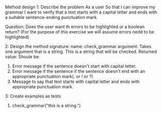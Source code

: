 Method design
1: Describe the problem
As a user
So that I can improve my grammar
I want to verify that a text starts with a capital letter and ends with a suitable sentence-ending punctuation mark.

Question: Does the user want th errors to be highlighted or a boolean return?
(For the purpose of this exercise we will assume errors nedd to be highlighted)

2: Design the method signature:
name: check_grammar
argument: Takes one argument that is a string. 
This is a string that will be checked.
Returned value: Shoule be:
1. Error message if the sentence doesn't start with  capital letter.
2. Error message if the sentence if the sentence doesn't end with an appropriate punctuation mark(. or ! or ?)
3. Message to say that text starts with capital letter and ends with appropriate punctuation mark.


3: Create examples as tests

1. check_grammar("this is a string.")


